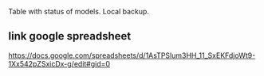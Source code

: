 Table with status of models.
Local backup.

## link google spreadsheet
https://docs.google.com/spreadsheets/d/1AsTPSlum3HH_11_SxEKFdjoWt9-1Xx542pZSxicDx-g/edit#gid=0
